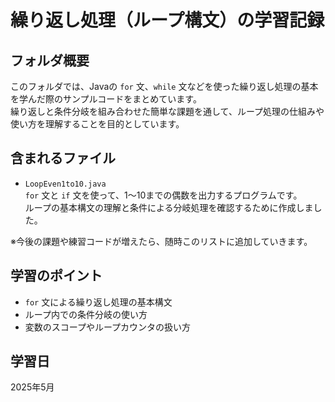 # 繰り返し処理（ループ構文）の学習記録

## フォルダ概要
このフォルダでは、Javaの `for` 文、`while` 文などを使った繰り返し処理の基本を学んだ際のサンプルコードをまとめています。  
繰り返しと条件分岐を組み合わせた簡単な課題を通して、ループ処理の仕組みや使い方を理解することを目的としています。

## 含まれるファイル

- `LoopEven1to10.java`  
  `for` 文と `if` 文を使って、1～10までの偶数を出力するプログラムです。  
  ループの基本構文の理解と条件による分岐処理を確認するために作成しました。

※今後の課題や練習コードが増えたら、随時このリストに追加していきます。

## 学習のポイント
- `for` 文による繰り返し処理の基本構文
- ループ内での条件分岐の使い方
- 変数のスコープやループカウンタの扱い方

## 学習日
2025年5月